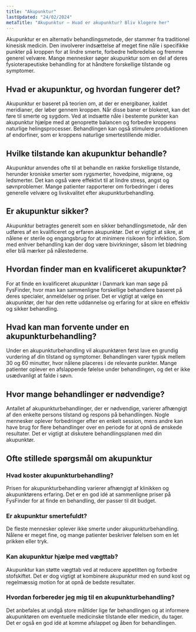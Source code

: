 ```yaml
---
title: "Akupunktur"
lastUpdated: "24/02/2024"
metaTitle: "Akupunktur – Hvad er akupunktur? Bliv klogere her"
---
```


Akupunktur er en alternativ behandlingsmetode, der stammer fra traditionel kinesisk medicin. Den involverer indsættelse af meget fine nåle i specifikke punkter på kroppen for at lindre smerte, forbedre helbredelse og fremme generel velvære. Mange mennesker søger akupunktur som en del af deres fysioterapeutiske behandling for at håndtere forskellige tilstande og symptomer.

## Hvad er akupunktur, og hvordan fungerer det?

Akupunktur er baseret på teorien om, at der er energibaner, kaldet meridianer, der løber gennem kroppen. Når disse baner er blokeret, kan det føre til smerte og sygdom. Ved at indsætte nåle i bestemte punkter kan akupunktur hjælpe med at genoprette balancen og forbedre kroppens naturlige helingsprocesser. Behandlingen kan også stimulere produktionen af endorfiner, som er kroppens naturlige smertestillende midler.

## Hvilke tilstande kan akupunktur behandle?

Akupunktur anvendes ofte til at behandle en række forskellige tilstande, herunder kroniske smerter som rygsmerter, hovedpine, migræne, og ledsmerter. Det kan også være effektivt til at lindre stress, angst og søvnproblemer. Mange patienter rapporterer om forbedringer i deres generelle velvære og livskvalitet efter akupunkturbehandling.

## Er akupunktur sikker?

Akupunktur betragtes generelt som en sikker behandlingsmetode, når den udføres af en kvalificeret og erfaren akupunktør. Det er vigtigt at sikre, at nålene er sterile og engangsbrug for at minimere risikoen for infektion. Som med enhver behandling kan der dog være bivirkninger, såsom let blødning eller blå mærker på nålestederne.

## Hvordan finder man en kvalificeret akupunktør?

For at finde en kvalificeret akupunktør i Danmark kan man søge på FysFinder, hvor man kan sammenligne forskellige behandlere baseret på deres specialer, anmeldelser og priser. Det er vigtigt at vælge en akupunktør, der har den rette uddannelse og erfaring for at sikre en effektiv og sikker behandling.

## Hvad kan man forvente under en akupunkturbehandling?

Under en akupunkturbehandling vil akupunktøren først lave en grundig vurdering af din tilstand og symptomer. Behandlingen varer typisk mellem 30 og 60 minutter, hvor nålene placeres i de relevante punkter. Mange patienter oplever en afslappende følelse under behandlingen, og det er ikke usædvanligt at falde i søvn.

## Hvor mange behandlinger er nødvendige?

Antallet af akupunkturbehandlinger, der er nødvendige, varierer afhængigt af den enkelte persons tilstand og respons på behandlingen. Nogle mennesker oplever forbedringer efter en enkelt session, mens andre kan have brug for flere behandlinger over en periode for at opnå de ønskede resultater. Det er vigtigt at diskutere behandlingsplanen med din akupunktør.

## Ofte stillede spørgsmål om akupunktur

### Hvad koster akupunkturbehandling?

Prisen for akupunkturbehandling varierer afhængigt af klinikken og akupunktørens erfaring. Det er en god idé at sammenligne priser på FysFinder for at finde en behandling, der passer til dit budget.

### Er akupunktur smertefuldt?

De fleste mennesker oplever ikke smerte under akupunkturbehandling. Nålene er meget fine, og mange patienter beskriver følelsen som en let prikken eller tryk.

### Kan akupunktur hjælpe med vægttab?

Akupunktur kan støtte vægttab ved at reducere appetitten og forbedre stofskiftet. Det er dog vigtigt at kombinere akupunktur med en sund kost og regelmæssig motion for at opnå de bedste resultater.

### Hvordan forbereder jeg mig til en akupunkturbehandling?

Det anbefales at undgå store måltider lige før behandlingen og at informere akupunktøren om eventuelle medicinske tilstande eller medicin, du tager. Det er også en god idé at komme afslappet og åben for behandlingen.